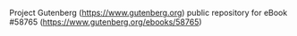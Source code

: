 Project Gutenberg (https://www.gutenberg.org) public repository for
eBook #58765 (https://www.gutenberg.org/ebooks/58765)

